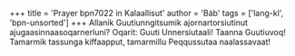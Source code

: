 +++
title = 'Prayer bpn7022 in Kalaallisut'
author = 'Báb'
tags = ['lang-kl', 'bpn-unsorted']
+++
Allanik Guutiunngitsumik ajornartorsiutinut ajugaasinnaasoqarnerluni? Oqarit: Guuti Unnersiutaali! Taanna Guutiuvoq! Tamarmik tassunga kiffaapput, tamarmillu Peqqussutaa naalassavaat!
